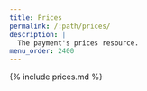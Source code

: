 ```yaml
---
title: Prices
permalink: /:path/prices/
description: |
  The payment's prices resource.
menu_order: 2400
---
```


{% include prices.md %}
